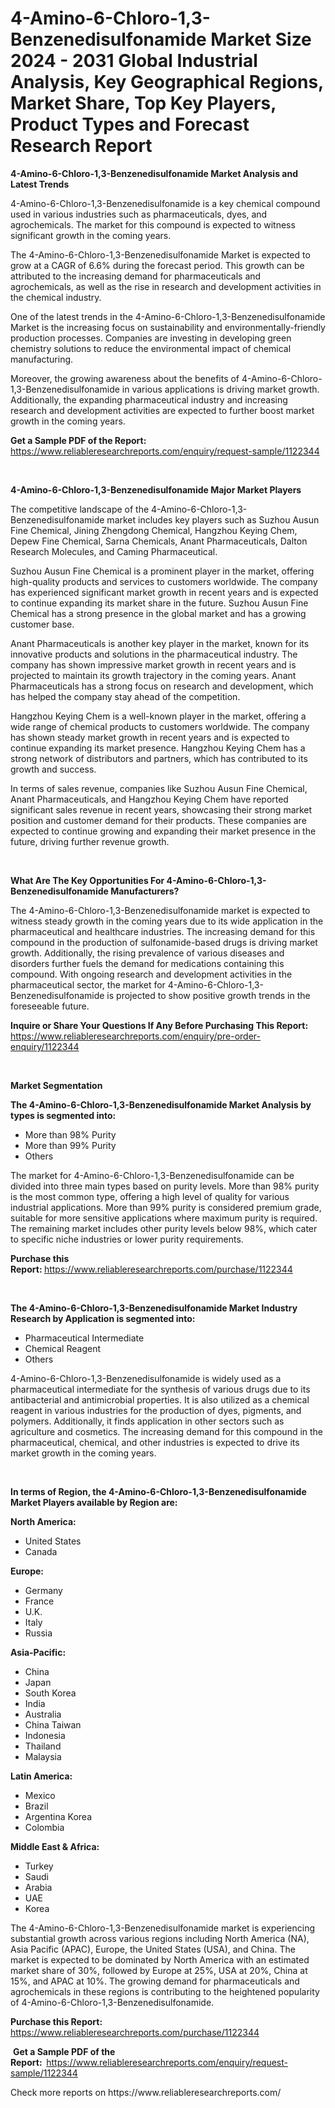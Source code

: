 <p><h1>4-Amino-6-Chloro-1,3-Benzenedisulfonamide Market Size 2024 - 2031 Global Industrial Analysis, Key Geographical Regions, Market Share, Top Key Players, Product Types and Forecast Research Report</h1></p><p><strong>4-Amino-6-Chloro-1,3-Benzenedisulfonamide Market Analysis and Latest Trends</strong></p>
<p><p>4-Amino-6-Chloro-1,3-Benzenedisulfonamide is a key chemical compound used in various industries such as pharmaceuticals, dyes, and agrochemicals. The market for this compound is expected to witness significant growth in the coming years.</p><p>The 4-Amino-6-Chloro-1,3-Benzenedisulfonamide Market is expected to grow at a CAGR of 6.6% during the forecast period. This growth can be attributed to the increasing demand for pharmaceuticals and agrochemicals, as well as the rise in research and development activities in the chemical industry.</p><p>One of the latest trends in the 4-Amino-6-Chloro-1,3-Benzenedisulfonamide Market is the increasing focus on sustainability and environmentally-friendly production processes. Companies are investing in developing green chemistry solutions to reduce the environmental impact of chemical manufacturing.</p><p>Moreover, the growing awareness about the benefits of 4-Amino-6-Chloro-1,3-Benzenedisulfonamide in various applications is driving market growth. Additionally, the expanding pharmaceutical industry and increasing research and development activities are expected to further boost market growth in the coming years.</p></p>
<p><strong>Get a Sample PDF of the Report:&nbsp;</strong> <a href="https://www.reliableresearchreports.com/enquiry/request-sample/1122344">https://www.reliableresearchreports.com/enquiry/request-sample/1122344</a></p>
<p>&nbsp;</p>
<p><strong>4-Amino-6-Chloro-1,3-Benzenedisulfonamide Major Market Players</strong></p>
<p><p>The competitive landscape of the 4-Amino-6-Chloro-1,3-Benzenedisulfonamide market includes key players such as Suzhou Ausun Fine Chemical, Jining Zhengdong Chemical, Hangzhou Keying Chem, Depew Fine Chemical, Sarna Chemicals, Anant Pharmaceuticals, Dalton Research Molecules, and Caming Pharmaceutical.</p><p>Suzhou Ausun Fine Chemical is a prominent player in the market, offering high-quality products and services to customers worldwide. The company has experienced significant market growth in recent years and is expected to continue expanding its market share in the future. Suzhou Ausun Fine Chemical has a strong presence in the global market and has a growing customer base.</p><p>Anant Pharmaceuticals is another key player in the market, known for its innovative products and solutions in the pharmaceutical industry. The company has shown impressive market growth in recent years and is projected to maintain its growth trajectory in the coming years. Anant Pharmaceuticals has a strong focus on research and development, which has helped the company stay ahead of the competition.</p><p>Hangzhou Keying Chem is a well-known player in the market, offering a wide range of chemical products to customers worldwide. The company has shown steady market growth in recent years and is expected to continue expanding its market presence. Hangzhou Keying Chem has a strong network of distributors and partners, which has contributed to its growth and success.</p><p>In terms of sales revenue, companies like Suzhou Ausun Fine Chemical, Anant Pharmaceuticals, and Hangzhou Keying Chem have reported significant sales revenue in recent years, showcasing their strong market position and customer demand for their products. These companies are expected to continue growing and expanding their market presence in the future, driving further revenue growth.</p></p>
<p>&nbsp;</p>
<p><strong>What Are The Key Opportunities For 4-Amino-6-Chloro-1,3-Benzenedisulfonamide Manufacturers?</strong></p>
<p><p>The 4-Amino-6-Chloro-1,3-Benzenedisulfonamide market is expected to witness steady growth in the coming years due to its wide application in the pharmaceutical and healthcare industries. The increasing demand for this compound in the production of sulfonamide-based drugs is driving market growth. Additionally, the rising prevalence of various diseases and disorders further fuels the demand for medications containing this compound. With ongoing research and development activities in the pharmaceutical sector, the market for 4-Amino-6-Chloro-1,3-Benzenedisulfonamide is projected to show positive growth trends in the foreseeable future.</p></p>
<p><strong>Inquire or Share Your Questions If Any Before Purchasing This Report:</strong> <a href="https://www.reliableresearchreports.com/enquiry/pre-order-enquiry/1122344">https://www.reliableresearchreports.com/enquiry/pre-order-enquiry/1122344</a></p>
<p>&nbsp;</p>
<p><strong>Market Segmentation</strong></p>
<p><strong>The 4-Amino-6-Chloro-1,3-Benzenedisulfonamide Market Analysis by types is segmented into:</strong></p>
<p><ul><li>More than 98% Purity</li><li>More than 99% Purity</li><li>Others</li></ul></p>
<p><p>The market for 4-Amino-6-Chloro-1,3-Benzenedisulfonamide can be divided into three main types based on purity levels. More than 98% purity is the most common type, offering a high level of quality for various industrial applications. More than 99% purity is considered premium grade, suitable for more sensitive applications where maximum purity is required. The remaining market includes other purity levels below 98%, which cater to specific niche industries or lower purity requirements.</p></p>
<p><strong>Purchase this Report:&nbsp;</strong><a href="https://www.reliableresearchreports.com/purchase/1122344">https://www.reliableresearchreports.com/purchase/1122344</a></p>
<p>&nbsp;</p>
<p><strong>The 4-Amino-6-Chloro-1,3-Benzenedisulfonamide Market Industry Research by Application is segmented into:</strong></p>
<p><ul><li>Pharmaceutical Intermediate</li><li>Chemical Reagent</li><li>Others</li></ul></p>
<p><p>4-Amino-6-Chloro-1,3-Benzenedisulfonamide is widely used as a pharmaceutical intermediate for the synthesis of various drugs due to its antibacterial and antimicrobial properties. It is also utilized as a chemical reagent in various industries for the production of dyes, pigments, and polymers. Additionally, it finds application in other sectors such as agriculture and cosmetics. The increasing demand for this compound in the pharmaceutical, chemical, and other industries is expected to drive its market growth in the coming years.</p></p>
<p>&nbsp;</p>
<p><strong>In terms of Region, the 4-Amino-6-Chloro-1,3-Benzenedisulfonamide Market Players available by Region are:</strong></p>
<p>
    <p> <strong> North America: </strong>
        <ul>
            <li>United States</li>
            <li>Canada</li>
        </ul>
        </p> 
    <p> <strong> Europe: </strong>
        <ul>
            <li>Germany</li>
            <li>France</li>
            <li>U.K.</li>
            <li>Italy</li>
            <li>Russia</li>
        </ul>
        </p> 
    <p> <strong> Asia-Pacific: </strong>
        <ul>
            <li>China</li>
            <li>Japan</li>
            <li>South Korea</li>
            <li>India</li>
            <li>Australia</li>
            <li>China Taiwan</li>
            <li>Indonesia</li>
            <li>Thailand</li>
            <li>Malaysia</li>
        </ul>
        </p> 
    <p> <strong> Latin America: </strong>
        <ul>
            <li>Mexico</li>
            <li>Brazil</li>
            <li>Argentina Korea</li>
            <li>Colombia</li>
        </ul>
        </p> 
    <p> <strong> Middle East & Africa: </strong>
        <ul>
            <li>Turkey</li>
            <li>Saudi</li>
            <li>Arabia</li>
            <li>UAE</li>
            <li>Korea</li>
        </ul>
    </p>
    </p>
<p><p>The 4-Amino-6-Chloro-1,3-Benzenedisulfonamide market is experiencing substantial growth across various regions including North America (NA), Asia Pacific (APAC), Europe, the United States (USA), and China. The market is expected to be dominated by North America with an estimated market share of 30%, followed by Europe at 25%, USA at 20%, China at 15%, and APAC at 10%. The growing demand for pharmaceuticals and agrochemicals in these regions is contributing to the heightened popularity of 4-Amino-6-Chloro-1,3-Benzenedisulfonamide.</p></p>
<p><strong>Purchase this Report: </strong><a href="https://www.reliableresearchreports.com/purchase/1122344">https://www.reliableresearchreports.com/purchase/1122344</a></p>
<p>&nbsp;<strong>Get a Sample PDF of the Report:&nbsp;&nbsp;</strong><a href="https://www.reliableresearchreports.com/enquiry/request-sample/1122344">https://www.reliableresearchreports.com/enquiry/request-sample/1122344</a></p>
<p><strong></strong></p>
<p>Check more reports on https://www.reliableresearchreports.com/</p>